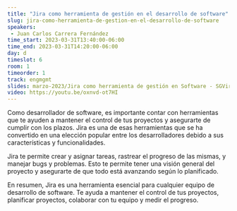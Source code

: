 ```yaml
---
title: "Jira como herramienta de gestión en el desarrollo de software"
slug: jira-como-herramienta-de-gestion-en-el-desarrollo-de-software
speakers:
 - Juan Carlos Carrera Fernández
time_start: 2023-03-31T13:40:00-06:00
time_end: 2023-03-31T14:20:00-06:00
day: d
timeslot: 6
room: 1
timeorder: 1
track: engmgmt
slides: marzo-2023/Jira como herramienta de gestión en Software - SGVirtual2023.pdf
video: https://youtu.be/oxnvd-ot7HI
---
```


Como desarrollador de software, es importante contar con herramientas que te ayuden a mantener el control de tus proyectos y asegurarte de cumplir con los plazos. Jira es una de esas herramientas que se ha convertido en una elección popular entre los desarrolladores debido a sus características y funcionalidades. 

Jira te permite crear y asignar tareas, rastrear el progreso de las mismas, y manejar bugs y problemas. Esto te permite tener una visión general del proyecto y asegurarte de que todo está avanzando según lo planificado.

En resumen, Jira es una herramienta esencial para cualquier equipo de desarrollo de software. Te ayuda a mantener el control de tus proyectos, planificar proyectos, colaborar con tu equipo y medir el progreso.